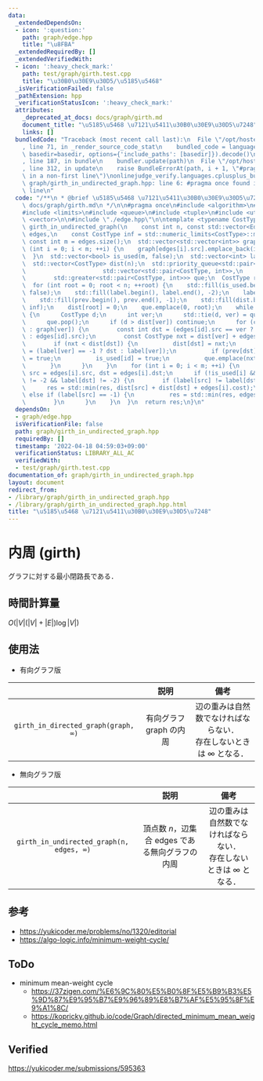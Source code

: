 ```yaml
---
data:
  _extendedDependsOn:
  - icon: ':question:'
    path: graph/edge.hpp
    title: "\u8FBA"
  _extendedRequiredBy: []
  _extendedVerifiedWith:
  - icon: ':heavy_check_mark:'
    path: test/graph/girth.test.cpp
    title: "\u30B0\u30E9\u30D5/\u5185\u5468"
  _isVerificationFailed: false
  _pathExtension: hpp
  _verificationStatusIcon: ':heavy_check_mark:'
  attributes:
    _deprecated_at_docs: docs/graph/girth.md
    document_title: "\u5185\u5468 \u7121\u5411\u30B0\u30E9\u30D5\u7248"
    links: []
  bundledCode: "Traceback (most recent call last):\n  File \"/opt/hostedtoolcache/Python/3.10.8/x64/lib/python3.10/site-packages/onlinejudge_verify/documentation/build.py\"\
    , line 71, in _render_source_code_stat\n    bundled_code = language.bundle(stat.path,\
    \ basedir=basedir, options={'include_paths': [basedir]}).decode()\n  File \"/opt/hostedtoolcache/Python/3.10.8/x64/lib/python3.10/site-packages/onlinejudge_verify/languages/cplusplus.py\"\
    , line 187, in bundle\n    bundler.update(path)\n  File \"/opt/hostedtoolcache/Python/3.10.8/x64/lib/python3.10/site-packages/onlinejudge_verify/languages/cplusplus_bundle.py\"\
    , line 312, in update\n    raise BundleErrorAt(path, i + 1, \"#pragma once found\
    \ in a non-first line\")\nonlinejudge_verify.languages.cplusplus_bundle.BundleErrorAt:\
    \ graph/girth_in_undirected_graph.hpp: line 6: #pragma once found in a non-first\
    \ line\n"
  code: "/**\n * @brief \u5185\u5468 \u7121\u5411\u30B0\u30E9\u30D5\u7248\n * @docs\
    \ docs/graph/girth.md\n */\n\n#pragma once\n#include <algorithm>\n#include <functional>\n\
    #include <limits>\n#include <queue>\n#include <tuple>\n#include <utility>\n#include\
    \ <vector>\n\n#include \"./edge.hpp\"\n\ntemplate <typename CostType>\nCostType\
    \ girth_in_undirected_graph(\n    const int n, const std::vector<Edge<CostType>>&\
    \ edges,\n    const CostType inf = std::numeric_limits<CostType>::max()) {\n \
    \ const int m = edges.size();\n  std::vector<std::vector<int>> graph(n);\n  for\
    \ (int i = 0; i < m; ++i) {\n    graph[edges[i].src].emplace_back(i);\n    graph[edges[i].dst].emplace_back(i);\n\
    \  }\n  std::vector<bool> is_used(m, false);\n  std::vector<int> label(n), prev(n);\n\
    \  std::vector<CostType> dist(n);\n  std::priority_queue<std::pair<CostType, int>,\n\
    \                      std::vector<std::pair<CostType, int>>,\n              \
    \        std::greater<std::pair<CostType, int>>> que;\n  CostType res = inf;\n\
    \  for (int root = 0; root < n; ++root) {\n    std::fill(is_used.begin(), is_used.end(),\
    \ false);\n    std::fill(label.begin(), label.end(), -2);\n    label[root] = -1;\n\
    \    std::fill(prev.begin(), prev.end(), -1);\n    std::fill(dist.begin(), dist.end(),\
    \ inf);\n    dist[root] = 0;\n    que.emplace(0, root);\n    while (!que.empty())\
    \ {\n      CostType d;\n      int ver;\n      std::tie(d, ver) = que.top();\n\
    \      que.pop();\n      if (d > dist[ver]) continue;\n      for (const int id\
    \ : graph[ver]) {\n        const int dst = (edges[id].src == ver ? edges[id].dst\
    \ : edges[id].src);\n        const CostType nxt = dist[ver] + edges[id].cost;\n\
    \        if (nxt < dist[dst]) {\n          dist[dst] = nxt;\n          label[dst]\
    \ = (label[ver] == -1 ? dst : label[ver]);\n          if (prev[dst] != -1) is_used[dst]\
    \ = true;\n          is_used[id] = true;\n          que.emplace(nxt, dst);\n \
    \       }\n      }\n    }\n    for (int i = 0; i < m; ++i) {\n      const int\
    \ src = edges[i].src, dst = edges[i].dst;\n      if (!is_used[i] && label[src]\
    \ != -2 && label[dst] != -2) {\n        if (label[src] != label[dst]) {\n    \
    \      res = std::min(res, dist[src] + dist[dst] + edges[i].cost);\n        }\
    \ else if (label[src] == -1) {\n          res = std::min(res, edges[i].cost);\n\
    \        }\n      }\n    }\n  }\n  return res;\n}\n"
  dependsOn:
  - graph/edge.hpp
  isVerificationFile: false
  path: graph/girth_in_undirected_graph.hpp
  requiredBy: []
  timestamp: '2022-04-18 04:59:03+09:00'
  verificationStatus: LIBRARY_ALL_AC
  verifiedWith:
  - test/graph/girth.test.cpp
documentation_of: graph/girth_in_undirected_graph.hpp
layout: document
redirect_from:
- /library/graph/girth_in_undirected_graph.hpp
- /library/graph/girth_in_undirected_graph.hpp.html
title: "\u5185\u5468 \u7121\u5411\u30B0\u30E9\u30D5\u7248"
---
```

# 内周 (girth)

グラフに対する最小閉路長である．


## 時間計算量

$O(\lvert V \rvert (\lvert V \rvert + \lvert E \rvert) \log{\lvert V \rvert})$


## 使用法

- 有向グラフ版

||説明|備考|
|:--:|:--:|:--:|
|`girth_in_directed_graph(graph, ∞)`|有向グラフ $\mathrm{graph}$ の内周|辺の重みは自然数でなければならない．<br>存在しないときは $\infty$ となる．|

- 無向グラフ版

||説明|備考|
|:--:|:--:|:--:|
|`girth_in_undirected_graph(n, edges, ∞)`|頂点数 $n$，辺集合 $\mathrm{edges}$ である無向グラフの内周|辺の重みは自然数でなければならない．<br>存在しないときは $\infty$ となる．|


## 参考

- https://yukicoder.me/problems/no/1320/editorial
- https://algo-logic.info/minimum-weight-cycle/


## ToDo

- minimum mean-weight cycle
  - https://37zigen.com/%E6%9C%80%E5%B0%8F%E5%B9%B3%E5%9D%87%E9%95%B7%E9%96%89%E8%B7%AF%E5%95%8F%E9%A1%8C/
  - https://kopricky.github.io/code/Graph/directed_minimum_mean_weight_cycle_memo.html


## Verified

https://yukicoder.me/submissions/595363
